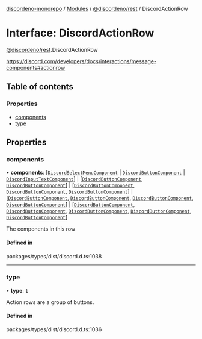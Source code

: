 [discordeno-monorepo](../README.md) / [Modules](../modules.md) / [@discordeno/rest](../modules/discordeno_rest.md) / DiscordActionRow

# Interface: DiscordActionRow

[@discordeno/rest](../modules/discordeno_rest.md).DiscordActionRow

https://discord.com/developers/docs/interactions/message-components#actionrow

## Table of contents

### Properties

- [components](discordeno_rest.DiscordActionRow.md#components)
- [type](discordeno_rest.DiscordActionRow.md#type)

## Properties

### components

• **components**: [[`DiscordSelectMenuComponent`](discordeno_rest.DiscordSelectMenuComponent.md) \| [`DiscordButtonComponent`](discordeno_rest.DiscordButtonComponent.md) \| [`DiscordInputTextComponent`](discordeno_rest.DiscordInputTextComponent.md)] \| [[`DiscordButtonComponent`](discordeno_rest.DiscordButtonComponent.md), [`DiscordButtonComponent`](discordeno_rest.DiscordButtonComponent.md)] \| [[`DiscordButtonComponent`](discordeno_rest.DiscordButtonComponent.md), [`DiscordButtonComponent`](discordeno_rest.DiscordButtonComponent.md), [`DiscordButtonComponent`](discordeno_rest.DiscordButtonComponent.md)] \| [[`DiscordButtonComponent`](discordeno_rest.DiscordButtonComponent.md), [`DiscordButtonComponent`](discordeno_rest.DiscordButtonComponent.md), [`DiscordButtonComponent`](discordeno_rest.DiscordButtonComponent.md), [`DiscordButtonComponent`](discordeno_rest.DiscordButtonComponent.md)] \| [[`DiscordButtonComponent`](discordeno_rest.DiscordButtonComponent.md), [`DiscordButtonComponent`](discordeno_rest.DiscordButtonComponent.md), [`DiscordButtonComponent`](discordeno_rest.DiscordButtonComponent.md), [`DiscordButtonComponent`](discordeno_rest.DiscordButtonComponent.md), [`DiscordButtonComponent`](discordeno_rest.DiscordButtonComponent.md)]

The components in this row

#### Defined in

packages/types/dist/discord.d.ts:1038

---

### type

• **type**: `1`

Action rows are a group of buttons.

#### Defined in

packages/types/dist/discord.d.ts:1036
